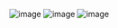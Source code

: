 ![image](https://github.com/user-attachments/assets/f53a7926-14f5-4fdb-9816-5006341c81fe)
![image](https://github.com/user-attachments/assets/5468107f-3cf1-4199-b18e-a5db2edb244a)
![image](https://github.com/user-attachments/assets/6684fa72-16ee-4f15-8104-c53926144ae0)
